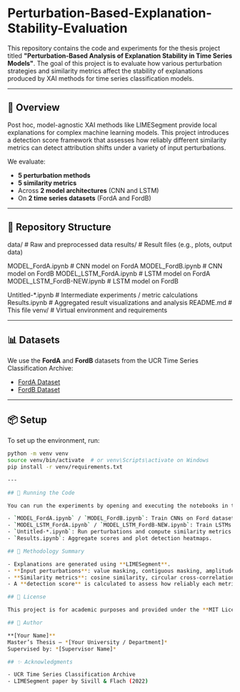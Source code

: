 # Perturbation-Based-Explanation-Stability-Evaluation
This repository contains the code and experiments for the thesis project titled **"Perturbation-Based Analysis of Explanation Stability in Time Series Models"**. The goal of this project is to evaluate how various perturbation strategies and similarity metrics affect the stability of explanations produced by XAI methods for time series classification models.

---

## 🧠 Overview

Post hoc, model-agnostic XAI methods like LIMESegment provide local explanations for complex machine learning models. This project introduces a detection score framework that assesses how reliably different similarity metrics can detect attribution shifts under a variety of input perturbations.

We evaluate:
- **5 perturbation methods**
- **5 similarity metrics**
- Across **2 model architectures** (CNN and LSTM)
- On **2 time series datasets** (FordA and FordB)

---

## 📁 Repository Structure
data/                          # Raw and preprocessed data
results/                       # Result files (e.g., plots, output data)

MODEL_FordA.ipynb              # CNN model on FordA
MODEL_FordB.ipynb              # CNN model on FordB
MODEL_LSTM_FordA.ipynb         # LSTM model on FordA
MODEL_LSTM_FordB-NEW.ipynb     # LSTM model on FordB

Untitled-*.ipynb               # Intermediate experiments / metric calculations
Results.ipynb                  # Aggregated result visualizations and analysis
README.md                      # This file
venv/                          # Virtual environment and requirements

---

## 📊 Datasets

We use the **FordA** and **FordB** datasets from the UCR Time Series Classification Archive:

- [FordA Dataset](https://www.timeseriesclassification.com/description.php?Dataset=FordA)
- [FordB Dataset](https://www.timeseriesclassification.com/description.php?Dataset=FordB)

---

## 📦 Setup

To set up the environment, run:

```bash
python -m venv venv
source venv/bin/activate  # or venv\Scripts\activate on Windows
pip install -r venv/requirements.txt

---

## 🚀 Running the Code

You can run the experiments by opening and executing the notebooks in the root directory. Suggested order:

- `MODEL_FordA.ipynb` / `MODEL_FordB.ipynb`: Train CNNs on Ford datasets.
- `MODEL_LSTM_FordA.ipynb` / `MODEL_LSTM_FordB-NEW.ipynb`: Train LSTMs.
- `Untitled-*.ipynb`: Run perturbations and compute similarity metrics.
- `Results.ipynb`: Aggregate scores and plot detection heatmaps.

## 📘 Methodology Summary

- Explanations are generated using **LIMESegment**.
- **Input perturbations**: value masking, contiguous masking, amplitude scaling, phase shifting, frequency masking.
- **Similarity metrics**: cosine similarity, circular cross-correlation (CCC), spectral correlation, Fourier distance, and Earth Mover’s Distance (EMD).
- A **detection score** is calculated to assess how reliably each metric responds to explanation changes.

## 📄 License

This project is for academic purposes and provided under the **MIT License**.

## 👤 Author

**[Your Name]**  
Master’s Thesis – *[Your University / Department]*  
Supervised by: *[Supervisor Name]*

## ✨ Acknowledgments

- UCR Time Series Classification Archive  
- LIMESegment paper by Sivill & Flach (2022)

